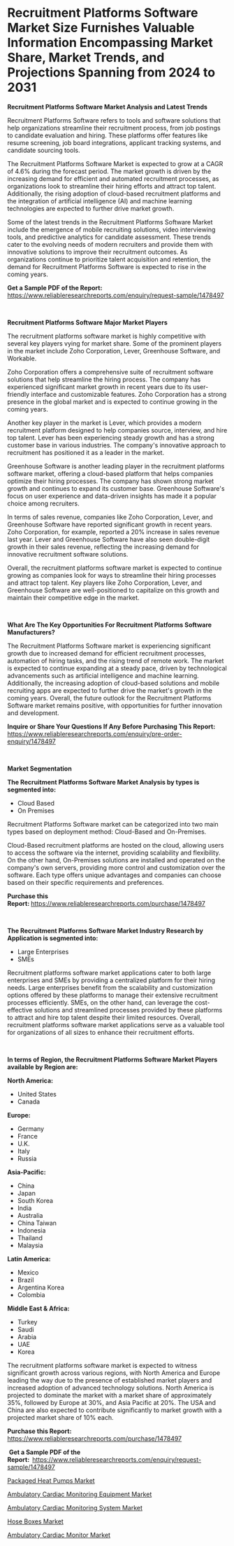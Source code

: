 <p><h1>Recruitment Platforms Software Market Size Furnishes Valuable Information Encompassing Market Share, Market Trends, and Projections Spanning from 2024 to 2031</h1></p><p><strong>Recruitment Platforms Software Market Analysis and Latest Trends</strong></p>
<p><p>Recruitment Platforms Software refers to tools and software solutions that help organizations streamline their recruitment process, from job postings to candidate evaluation and hiring. These platforms offer features like resume screening, job board integrations, applicant tracking systems, and candidate sourcing tools.</p><p>The Recruitment Platforms Software Market is expected to grow at a CAGR of 4.6% during the forecast period. The market growth is driven by the increasing demand for efficient and automated recruitment processes, as organizations look to streamline their hiring efforts and attract top talent. Additionally, the rising adoption of cloud-based recruitment platforms and the integration of artificial intelligence (AI) and machine learning technologies are expected to further drive market growth.</p><p>Some of the latest trends in the Recruitment Platforms Software Market include the emergence of mobile recruiting solutions, video interviewing tools, and predictive analytics for candidate assessment. These trends cater to the evolving needs of modern recruiters and provide them with innovative solutions to improve their recruitment outcomes. As organizations continue to prioritize talent acquisition and retention, the demand for Recruitment Platforms Software is expected to rise in the coming years.</p></p>
<p><strong>Get a Sample PDF of the Report:&nbsp;</strong> <a href="https://www.reliableresearchreports.com/enquiry/request-sample/1478497">https://www.reliableresearchreports.com/enquiry/request-sample/1478497</a></p>
<p>&nbsp;</p>
<p><strong>Recruitment Platforms Software Major Market Players</strong></p>
<p><p>The recruitment platforms software market is highly competitive with several key players vying for market share. Some of the prominent players in the market include Zoho Corporation, Lever, Greenhouse Software, and Workable. </p><p>Zoho Corporation offers a comprehensive suite of recruitment software solutions that help streamline the hiring process. The company has experienced significant market growth in recent years due to its user-friendly interface and customizable features. Zoho Corporation has a strong presence in the global market and is expected to continue growing in the coming years.</p><p>Another key player in the market is Lever, which provides a modern recruitment platform designed to help companies source, interview, and hire top talent. Lever has been experiencing steady growth and has a strong customer base in various industries. The company's innovative approach to recruitment has positioned it as a leader in the market.</p><p>Greenhouse Software is another leading player in the recruitment platforms software market, offering a cloud-based platform that helps companies optimize their hiring processes. The company has shown strong market growth and continues to expand its customer base. Greenhouse Software's focus on user experience and data-driven insights has made it a popular choice among recruiters.</p><p>In terms of sales revenue, companies like Zoho Corporation, Lever, and Greenhouse Software have reported significant growth in recent years. Zoho Corporation, for example, reported a 20% increase in sales revenue last year. Lever and Greenhouse Software have also seen double-digit growth in their sales revenue, reflecting the increasing demand for innovative recruitment software solutions.</p><p>Overall, the recruitment platforms software market is expected to continue growing as companies look for ways to streamline their hiring processes and attract top talent. Key players like Zoho Corporation, Lever, and Greenhouse Software are well-positioned to capitalize on this growth and maintain their competitive edge in the market.</p></p>
<p>&nbsp;</p>
<p><strong>What Are The Key Opportunities For Recruitment Platforms Software Manufacturers?</strong></p>
<p><p>The Recruitment Platforms Software market is experiencing significant growth due to increased demand for efficient recruitment processes, automation of hiring tasks, and the rising trend of remote work. The market is expected to continue expanding at a steady pace, driven by technological advancements such as artificial intelligence and machine learning. Additionally, the increasing adoption of cloud-based solutions and mobile recruiting apps are expected to further drive the market's growth in the coming years. Overall, the future outlook for the Recruitment Platforms Software market remains positive, with opportunities for further innovation and development.</p></p>
<p><strong>Inquire or Share Your Questions If Any Before Purchasing This Report:</strong> <a href="https://www.reliableresearchreports.com/enquiry/pre-order-enquiry/1478497">https://www.reliableresearchreports.com/enquiry/pre-order-enquiry/1478497</a></p>
<p>&nbsp;</p>
<p><strong>Market Segmentation</strong></p>
<p><strong>The Recruitment Platforms Software Market Analysis by types is segmented into:</strong></p>
<p><ul><li>Cloud Based</li><li>On Premises</li></ul></p>
<p><p>Recruitment Platforms Software market can be categorized into two main types based on deployment method: Cloud-Based and On-Premises. </p><p>Cloud-Based recruitment platforms are hosted on the cloud, allowing users to access the software via the internet, providing scalability and flexibility. On the other hand, On-Premises solutions are installed and operated on the company's own servers, providing more control and customization over the software. Each type offers unique advantages and companies can choose based on their specific requirements and preferences.</p></p>
<p><strong>Purchase this Report:&nbsp;</strong><a href="https://www.reliableresearchreports.com/purchase/1478497">https://www.reliableresearchreports.com/purchase/1478497</a></p>
<p>&nbsp;</p>
<p><strong>The Recruitment Platforms Software Market Industry Research by Application is segmented into:</strong></p>
<p><ul><li>Large Enterprises</li><li>SMEs</li></ul></p>
<p><p>Recruitment platforms software market applications cater to both large enterprises and SMEs by providing a centralized platform for their hiring needs. Large enterprises benefit from the scalability and customization options offered by these platforms to manage their extensive recruitment processes efficiently. SMEs, on the other hand, can leverage the cost-effective solutions and streamlined processes provided by these platforms to attract and hire top talent despite their limited resources. Overall, recruitment platforms software market applications serve as a valuable tool for organizations of all sizes to enhance their recruitment efforts.</p></p>
<p>&nbsp;</p>
<p><strong>In terms of Region, the Recruitment Platforms Software Market Players available by Region are:</strong></p>
<p>
    <p> <strong> North America: </strong>
        <ul>
            <li>United States</li>
            <li>Canada</li>
        </ul>
        </p> 
    <p> <strong> Europe: </strong>
        <ul>
            <li>Germany</li>
            <li>France</li>
            <li>U.K.</li>
            <li>Italy</li>
            <li>Russia</li>
        </ul>
        </p> 
    <p> <strong> Asia-Pacific: </strong>
        <ul>
            <li>China</li>
            <li>Japan</li>
            <li>South Korea</li>
            <li>India</li>
            <li>Australia</li>
            <li>China Taiwan</li>
            <li>Indonesia</li>
            <li>Thailand</li>
            <li>Malaysia</li>
        </ul>
        </p> 
    <p> <strong> Latin America: </strong>
        <ul>
            <li>Mexico</li>
            <li>Brazil</li>
            <li>Argentina Korea</li>
            <li>Colombia</li>
        </ul>
        </p> 
    <p> <strong> Middle East & Africa: </strong>
        <ul>
            <li>Turkey</li>
            <li>Saudi</li>
            <li>Arabia</li>
            <li>UAE</li>
            <li>Korea</li>
        </ul>
    </p>
    </p>
<p><p>The recruitment platforms software market is expected to witness significant growth across various regions, with North America and Europe leading the way due to the presence of established market players and increased adoption of advanced technology solutions. North America is projected to dominate the market with a market share of approximately 35%, followed by Europe at 30%, and Asia Pacific at 20%. The USA and China are also expected to contribute significantly to market growth with a projected market share of 10% each.</p></p>
<p><strong>Purchase this Report: </strong><a href="https://www.reliableresearchreports.com/purchase/1478497">https://www.reliableresearchreports.com/purchase/1478497</a></p>
<p>&nbsp;<strong>Get a Sample PDF of the Report:&nbsp;&nbsp;</strong><a href="https://www.reliableresearchreports.com/enquiry/request-sample/1478497">https://www.reliableresearchreports.com/enquiry/request-sample/1478497</a></p>
<p><strong></strong></p>
<p><p><a href="https://github.com/bobicer/Market-Research-Report-List-1/blob/main/packaged-heat-pumps-market.md">Packaged Heat Pumps Market</a></p><p><a href="https://medium.com/@brayanborer_28299/ambulatory-cardiac-monitoring-equipment-market-analysis-and-sze-forecasted-for-period-from-2024-to-b50e0246fb77">Ambulatory Cardiac Monitoring Equipment Market</a></p><p><a href="https://medium.com/@brayanborer_28299/ambulatory-cardiac-monitoring-system-market-size-and-market-trends-complete-industry-overview-e43bada9c546">Ambulatory Cardiac Monitoring System Market</a></p><p><a href="https://github.com/globismark/Market-Research-Report-List-1/blob/main/hose-boxes-market.md">Hose Boxes Market</a></p><p><a href="https://medium.com/@brayanborer_28299/ambulatory-cardiac-monitor-market-size-market-outlook-and-market-forecast-2024-to-2031-ed67923856aa">Ambulatory Cardiac Monitor Market</a></p></p>